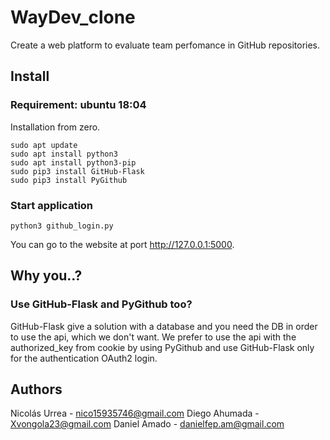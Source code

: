 # WayDev_clone
Create a web platform to evaluate team perfomance in GitHub repositories.

## Install
### Requirement: ubuntu 18:04
Installation from zero.
```
sudo apt update
sudo apt install python3
sudo apt install python3-pip
sudo pip3 install GitHub-Flask
sudo pip3 install PyGithub
```

### Start application
```
python3 github_login.py
```

You can go to the website at port http://127.0.0.1:5000.

## Why you..?
### Use GitHub-Flask and PyGithub too?
GitHub-Flask give a solution with a database and you need the DB in order to use the api, which we don't want. We prefer to use the api with the authorized_key from cookie by using PyGithub and use GitHub-Flask only for the authentication OAuth2 login.

## Authors
Nicolás Urrea - nico15935746@gmail.com
Diego Ahumada - Xvongola23@gmail.com
Daniel Amado - danielfep.am@gmail.com
